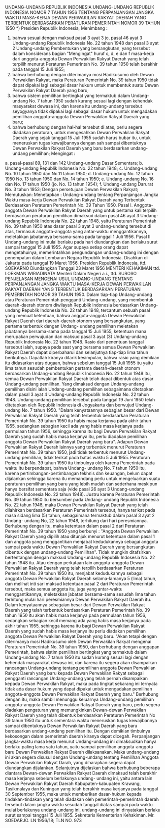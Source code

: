  UNDANG-UNDANG REPUBLIK INDONESIA UNDANG-UNDANG REPUBLIK INDONESIA NOMOR 7 TAHUN 1956 TENTANG PERPANJANGAN JANGKA WAKTU MASA-KERJA DEWAN PERWAKILAN RAKYAT DAERAH YANG TERBENTUK BERDASARKAN PERATURAN PEMERINTAH NOMOR 39 TAHUN 1950 *) Presiden Republik Indonesia,
Menimbang :

1. bahwa sesuai dengan maksud pasal 3 ayat 3 jo, pasal 46 ayat 3 Undang-undang Republik Indonesia No. 22 tahun 1948 dan pasal 3 ayat 2 Undang-undang Pembentukan yang bersangkutan, yang tersebut dalam konsiderans bagian "Mengingat" huruf c, d, e dan f masa-kerja dari anggota-anggota Dewan Perwakilan Rakyat Daerah yang telah terpilih menurut Peraturan Pemerintah No. 39 tahun 1950 telah berakhir pada tanggal 15 Juli 1955;
2. bahwa berhubung dengan diterimanya mosi Hadikusumo oleh Dewan Perwakilan Rakyat, maka Peraturan Pemerintah No. 39 tahun 1950 tidak dapat dipakai lagi sebagai dasar hukum untuk membentuk suatu Dewan Perwakilan Rakyat Daerah yang baru;
3. bahwa sistem pemilihan bertingkat yang termaktub dalam Undang-undang No. 7 tahun 1950 sudah kurang sesuai lagi dengan kehendak masyarakat dewasa ini, dan karena itu undang-undang tersebut seyogyanya tidak dipakai lagi sebagai dasar hukum untuk mengadakan pemilihan anggota-anggota Dewan Perwakilan Rakyat Daerah yang baru;
4. bahwa berhubung dengan hal-hal tersebut di atas, perlu segera diadakan peraturan, untuk mengesahkan Dewan Perwakilan Rakyat Daerah yang sejak tanggal 15 Juli 1955 sudah harus bubar itu, untuk meneruskan tugas kewajibannya dengan sah sampai dibentuknya Dewan Perwakilan Rakyat Daerah yang baru berdasarkan undang-undang pemilihan;
Mengingat :

a. pasal-pasal 89, 131 dan 142 Undang-undang Dasar Sementara;
b. Undang-undang Republik Indonesia No. 22 tahun 1948;
c. Undang-undang No. 10 tahun 1950 dan No.11 tahun 1950;
d. Undang-undang No. 12 tahun 1950 No. 13 tahun 1950 dan No. 14 tahun 1950;
e. Undang-undang No. 16 dan No. 17 tahun 1950 (jo. No. 13 tahun 1954);
f. Undang-undang Darurat No. 3 tahun 1953; Dengan persetujuan Dewan Perwakilan Rakyat; Memutuskan: Menetapkan : Undang-undang tentang Perpanjangan Jangka Waktu masa-kerja Dewan Perwakilan Rakyat Daerah yang Terbentuk Berdasarkan Peraturan Pemerintah No. 39 Tahun 1950. Pasal I. Anggota-anggota Dewan Perwakilan Rakyat Daerah yang untuk pertama kali terpilih berdasarkan peraturan pemilihan dimaksud dalam pasal 46 ayat 3 Undang-undang Republik Indonesia No. 22 tahun 1948, yaitu Peraturan Pemerintah No. 39 tahun 1950 atas dasar pasal 3 ayat 3 undang-undang tersebut di atas, termasuk anggota-anggota yang antar-waktu menggantikannya, meletakkan jabatannya bersama-sama pada tanggal 1 Juli 1956. Pasal II Undang-undang ini mulai berlaku pada hari diundangkan dan berlaku surut sampai tanggal 15 Juli 1955. Agar supaya setiap orang dapat mengetahuinya, memerintahkan pengundangan undang-undang ini dengan penempatan dalam Lembaran Negara Republik Indonesia. Disahkan di Jakarta pada tanggal 19 Maret 1956. Presiden Republik Indonesia, ttd. SOEKARNO Diundangkan Tanggal 23 Maret 1956 MENTERI KEHAKIMAN ttd. LOEKMAN WIRIADINATA Menteri Dalam Negeri a.i., ttd. SUROSO PENJELASAN MENGENAI USUL UNDANG-UNDANG TENTANG PERPANJANGAN JANGKA WAKTU MASA-KERJA DEWAN PERWAKILAN RAKYAT DAERAH YANG TERBENTUK BERDASARKAN PERATURAN PEMERINTAH NOMOR 39 TAHUN 1950. Dalam tiap-tiap Undang-undang atau Peraturan Pemerintah pengganti Undang-undang, yang membentuk daerah-daerah otonom diwilayah Republik Indonesia berdasarkan Undang-undang Republik Indonesia No. 22 tahun 1948, tercantum sebuah pasal yang memuat ketentuan, bahwa anggota-anggota Dewan Perwakilan Rakyat Daerah dari daerah-daerah otonom yang bersangkutan, yang pertama terbentuk dengan Undang- undang pemilihan meletakan jabatannya bersama-sama pada tanggal 15 Juli 1955, ketentuan mana merupakan perwujudan dari maksud pasal 3 ayat (3) Undang-undang Republik Indonesia No. 22 tahun 1948. Rasio dari penentuan tanggal tersebut ialah, supaya pada saat yang bersama semua Dewan Perwakilan Rakyat Daerah dapat diperbaharui dan selanjutnya tiap-tiap lima tahun berikutnya. Dapatlah kiranya ditarik kesimpulan, bahwa rasio yang demikian itu didasarkan atas dugaan, bahwa sebelum tanggal 15 Juli 1955 itu yaitu lima tahun sesudah pembentukan pertama daerah-daerah otonom berdasarkan Undang-undang Republik Indonesia No. 22 tahun 1948 itu, semua Dewan Perwakilan Rakyat Daerah telah dapat dibentuk atas dasar Undang-undang pemilihan. Yang dimaksud dengan Undang-undang pemilihan disini ialah Undang-undang pemilihan sebagaimana ditetapkan dalam pasal 3 ayat 4 Undang-undang Republik Indonesia No. 22 tahun 1948. Undang-undang pemilihan tersebut pada tanggal 19 Juni 1950 telah ditetapkan oleh Republik Indonesia di Jogyakarta dan berwujud Undang- undang No. 7 tahun 1950. "Dalam kenyataannya sebagian besar dari Dewan Perwakilan Rakyat Daerah yang telah terbentuk berdasarkan Peraturan Pemerintah No. 39 tahun 1950 itu habis masa kerjanya pada akhir tahun 1955, sedangkan sebagian kecil ada yang habis masa kerjanya pada permulaan tahun 1956, sehingga karena itu bagi Dewan Perwakilan Rakyat Daerah yang sudah habis masa kerjanya itu, perlu diadakan pemilihan anggota Dewan Perwakilan Rakyat Daerah yang baru". Adapun Dewan Perwakilan Rakyat Daerah lainnya yang terbentuk menurut Peraturan Pemerintah No. 39 tahun 1950, jadi tidak terbentuk menurut Undang-undang pemilihan, tidak terikat pada batas waktu 5 Juli 1955. Peraturan Pemerintah No. 39 tahun 1950 itu timbulnya oleh karena Pemerintah pada waktu itu berpendapat, bahwa Undang- undang No. 7 tahun 1950 itu, karena pertimbangan-pertimbangan tekhnis dan keuangan, belum dapat dijalankan sehingga karena itu memandang perlu untuk mengeluarkan suatu peraturan pemilihan yang baru yang lebih mudah dan sederhana meskipun hanya bersifat sementara saja (vide pasal 26 ayat 3 Undang-undang Republik Indonesia No. 22 tahun 1948). Justru karena Peraturan Pemerintah No. 39 tahun 1950 itu bersumber pada Undang- undang Republik Indonesia No. 22 tahun 1948, maka Dewan Perwakilan Rakyat Daerah yang telah dilahirkan berdasarkan Peraturan Pemerintah tersebut, hanya terikat pada masa sidang lima (5) tahun, sebagaimana termaktub dalam pasal 3 ayat 2 Undang- undang No, 22 tahun 1948, terhitung dari hari peresmiannya. Berhubung dengan itu, maka ketentuan dalam pasal 2 dari Peraturan Pemerintah No. 39 tahun 1950 yang berbunyi : "Anggota Dewan Perwakilan Rakyat Daerah yang dipilih atau ditunjuk menurut ketentuan dalam pasal 1 dan anggota yang menggantikan menjabat kedudukannya sebagai anggota sampai pada waktu Dewan Perwakilan Rakyat Daerah yang bersangkutan dibentuk dengan undang-undang Pemilihan". Tidak mungkin ditafsirkan bertentangan dengan maksud Undang-undang Republik Indosesia No. 22 tahun 1948 itu. Atau dengan perkataan lain anggota-anggota Dewan Perwakilan Rakyat Daerah yang telah terpilih berdasarkan Peraturan Pemerintah No. 39 tahun 1950 itu, menjabat kedudukannya sebagai anggota Dewan Perwakilan Rakyat Daerah selama-lamanya 5 (lima) tahun, dan melihat inti sari maksud ketentuan pasal 2 dari Peraturan Pemerintah tersebut, maka semua anggota itu, juga yang antar-waktu menggantikannya, meletakkan jabatan bersama-sama sesudah lima tahun terhitung mulai hari peresmiannya Dewan Perwakilan Rakyat Daerah itu. Dalam kenyataannya sebagaian besar dari Dewan Perwakilan Rakyat Daerah yang telah terbentuk berdasarkan Peraturan Pemerintah No. 39 tahun 1950 itu akan habis masa kerjanya pada permulaan tahun 1956, sedangkan sebagian kecil memang ada yang habis masa kerjanya pada akhir tahun 1955, sehingga karena itu bagi Dewan Perwakilan Rakyat Daerah yang sudah habis masa kerjanya itu perlu diadakan pemilihan anggota Dewan Perwakilan Rakyat Daerah yang baru. "Akan tetapi dengan diterimanya mosi Hadikusumo oleh Dewan Perwakilan Rakyat mengenai Peraturan Pemerintah No. 39 tahun 1950, dan berhubung dengan anggapan Pemerintah, bahwa sistim pemilihan bertingkat yang termaktub dalam Undang-undang No. 7 tahun 1950 itu sudah kurang sesuai lagi dengan kehendak masyarakat dewasa ini, dan karena itu segera akan disampaikan rancangan Undang-undang tentang pemilihan anggota Dewan Perwakilan Rakyat Daerah yang baru kepada Dewan Perwakilan Rakyat sebagai pengganti rancangan Undang-undang yang telah pernah disampaikan kepada Dewan Perwakilan Rakyat, maka pada tingkat sekarang ini ternyata tidak ada dasar hukum yang dapat dipakai untuk mengadakan pemilihan anggota-anggota Dewan Perwakilan Rakyat Daerah yang baru." Berhubung dengan itu, maka sambil menunggu keluarnya Undang-undang pemilihan anggota-anggota Dewan Perwakilan Rakyat Daerah yang baru, perlu segera diadakan pengaturan yang memungkinkan Dewan-dewan Perwakilan Rakyat Daerah yang telah dibentuk berdasarkan Peraturan Pemerintah No 39 tahun 1950 itu untuk sementara waktu meneruskan tugas kewajibannya sampai dibentuknya Dewan Perwakilan Rakyat Daerah yang baru berdasarkan undang-undang pemilihan itu. Dengan demikian timbulnya kekosongan dalam pemerintah daerah kiranya dapat dicegah. Perpanjangan jangka-waktu masa kerja menurut Undang-undang ini dimaksudkan hanya berlaku paling lama satu tahun, yaitu sampai pemilihan anggota-anggota baru Dewan Perwakilan Rakyat Daerah dilaksanakan. Maka undang-undang ini akan segera disusul dengan Undang-undang tentang Pemilihan Anggota Dewan Perwakilan Rakyat Darah, yang diharapkan segera dapat diundangkan dijalankan. Selanjutnya dijelaskan bahwa berhubung beberapa diantara Dewan-dewan Perwakilan Rakyat Daerah dimaksud telah berakhir masa kerjanya sebelum berlakunya undang- undang ini, yaitu antara lain Dewan Perwakilan Rakyat Daerah Kabupaten-kabupaten Krawang, Tasikmalaya dan Kuningan yang telah berakhir masa kerjanya pada tanggal 30 September 1955, maka untuk memberikan dasar-hukum kepada tindakan-tindakan yang telah diadakan oleh pemerintah-pemerintah daerah tersebut dalam jangka waktu sesudah tanggal diatas sampai pada waktu mulai berlakunya undang-undang ini, undang-undang ini dinyatakan berlaku surut sampai tanggal 15 Juli 1955. Sekretaris Kementerian Kehakiman. Mr. SOEDARJO. LN 1956/18; TLN NO. 973